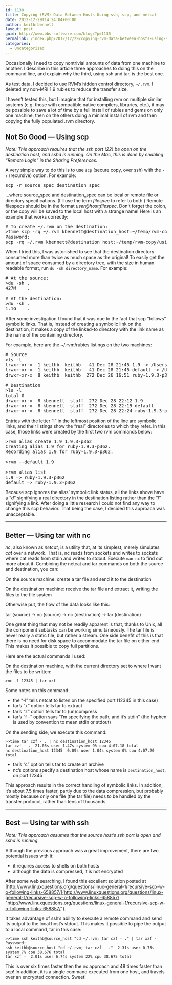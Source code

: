 ```yaml
---
id: 1138
title: Copying (RVM) Data Between Hosts Using ssh, scp, and netcat
date: 2012-12-29T14:24:04+00:00
author: keithrbennett
layout: post
guid: http://www.bbs-software.com/blog/?p=1135
permalink: /index.php/2012/12/29/copying-rvm-data-between-hosts-using-ssh-scp-and-netcat/
categories:
  - Uncategorized
---
```

Occasionally I need to copy nontrivial amounts of data from one machine to another. I describe in this article three approaches to doing this on the command line, and explain why the third, using ssh and tar, is the best one.

As test data, I decided to use RVM&#8217;s hidden control directory, `~/.rvm`. I deleted my non-MRI 1.9 rubies to reduce the transfer size.

I haven&#8217;t tested this, but I imagine that for installing rvm on multiple similar systems (e.g. those with compatible native compilers, libraries, etc.), it may be possible to save a lot of time by a full install of rubies and gems on only one machine, then on the others doing a minimal install of rvm and then copying the fully populated .rvm directory.

## Not So Good &#8212; Using scp

_Note: This approach requires that the ssh port (22) be open on the destination host, and sshd is running. On the Mac, this is done by enabling &#8220;Remote Login&#8221; in the Sharing Preferences._ 

A very simple way to do this is to use `scp` (secure copy, over ssh) with the `-r` (recursive) option. For example:

<pre class="brush: bash; title: ; notranslate" title="">scp -r source_spec destination_spec
</pre>

&#8230;where source\_spec and destination\_spec can be local or remote file or directory specifications. (I&#8217;ll use the term _filespec_ to refer to both.) Remote filespecs should be in the format _user@host:filespec_. Don&#8217;t forget the colon, or the copy will be saved to the local host with a strange name! Here is an example that works correctly:

<pre class="brush: bash; title: ; notranslate" title=""># To create ~/.rvm on the destination:
&gt;time scp -rq ~/.rvm kbennett@destination_host:~/temp/rvm-copy/using-scp/
Password:
scp -rq ~/.rvm kbennett@destination_host:~/temp/rvm-copy/using-scp/  25.38s user 40.99s system 3% cpu 31:12.66 total
</pre>

When I tried this, I was astonished to see that the destination directory consumed more than twice as much space as the original! To easily get the amount of space consumed by a directory tree, with the size in human readable format, run `du -sh directory_name`. For example:

<pre class="brush: bash; title: ; notranslate" title=""># At the source:
&gt;du -sh .
427M    .

# At the destination:
&gt;du -sh .
1.1G    .
</pre>

After some investigation I found that it was due to the fact that scp &#8220;follows&#8221; symbolic links. That is, instead of creating a symbolic link on the destination, it makes a copy of the linked-to directory with the link name as the name of the containing directory.

For example, here are the ~/.rvm/rubies listings on the two machines:

<pre class="brush: bash; title: ; notranslate" title=""># Source
&gt;ls -l
lrwxr-xr-x  1 keithb  keithb   41 Dec 28 21:45 1.9 -&gt; /Users/keithb/.rvm/rubies/ruby-1.9.3-p362
lrwxr-xr-x  1 keithb  keithb   41 Dec 28 21:45 default -&gt; /Users/keithb/.rvm/rubies/ruby-1.9.3-p362
drwxr-xr-x  8 keithb  keithb  272 Dec 26 16:51 ruby-1.9.3-p362

# Destination
&gt;ls -l
total 0
drwxr-xr-x  8 kbennett  staff  272 Dec 28 22:12 1.9
drwxr-xr-x  8 kbennett  staff  272 Dec 28 22:19 default
drwxr-xr-x  8 kbennett  staff  272 Dec 28 22:24 ruby-1.9.3-p362
</pre>

Entries with the letter &#8220;l&#8221; in the leftmost position of the line are symbolic links, and their listings show the &#8220;real&#8221; directories to which they refer. In this case, those links were created by the first two rvm commands below:

<pre class="brush: plain; title: ; notranslate" title="">&gt;rvm alias create 1.9 1.9.3-p362
Creating alias 1.9 for ruby-1.9.3-p362.
Recording alias 1.9 for ruby-1.9.3-p362.

&gt;rvm --default 1.9              

&gt;rvm alias list
1.9 =&gt; ruby-1.9.3-p362
default =&gt; ruby-1.9.3-p362
</pre>

Because scp ignores the alias&#8217; symbolic link status, all the links above have a &#8220;_d_&#8221; signifying a real directory in the destination listing rather than the &#8220;_l_&#8221; signifying a link. After doing a little research I could not find any way to change this scp behavior. That being the case, I decided this approach was unacceptable.

* * *

## Better &#8212; Using tar with nc

_nc_, also known as _netcat_, is a utility that, at its simplest, merely simulates _cat_ over a network. That is, nc reads from sockets and writes to sockets where cat reads from stdin and writes to stdout. Execute `man nc` to find out more about it. Combining the netcat and tar commands on both the source and destination, you can:

On the source machine: create a tar file and send it to the destination
  
On the destination machine: receive the tar file and extract it, writing the files to the file system

Otherwise put, the flow of the data looks like this:

tar (source) -> nc (source) -> nc (destination) -> tar (destination)

One great thing that may not be readily apparent is that, thanks to Unix, all the component subtasks can be working simultaneously. The tar file is never really a static file, but rather a stream. One side benefit of this is that there is no need for disk space to accommodate the tar file on either end. This makes it possible to copy full partitions.

Here are the actual commands I used:

On the destination machine, with the current directory set to where I want the files to be written:

```
>nc -l 12345 | tar xzf -
```

Some notes on this command:

  * the &#8220;-l&#8221; tells netcat to listen on the specified port (12345 in this case)
  * tar&#8217;s &#8220;x&#8221; option tells tar to extract
  * tar&#8217;s &#8220;z&#8221; option tells tar to (un)compress
  * tar&#8217;s &#8220;f -&#8221; option says &#8220;I&#8217;m specifying the path, and it&#8217;s stdin&#8221; (the hyphen is used by convention to mean stdin or stdout)

On the sending side, we execute this command:

```
>>time tar czf - . | nc destination_host 12345
tar czf - .  21.05s user 1.47s system 9% cpu 4:07.18 total
nc destination_host 12345  0.09s user 1.04s system 0% cpu 4:07.20 total
```

  * tar&#8217;s &#8220;c&#8221; option tells tar to create an archive
  * nc&#8217;s options specify a destination host whose name is `destination_host`, on port 12345

This approach results in the correct handling of symbolic links. In addition, it&#8217;s about 7.5 times faster, partly due to the data compression, but probably mostly because only one file (the tar file) needs to be handled by the transfer protocol, rather than tens of thousands.

* * *

## Best &#8212; Using tar with ssh

_Note: This approach assumes that the source host&#8217;s ssh port is open and sshd is running._ 
  
Although the previous approach was a great improvement, there are two potential issues with it:

  * it requires access to shells on both hosts
  * although the data is compressed, it is not encrypted

After some web searching, I found this excellent solution posted at [http://www.linuxquestions.org/questions/linux-general-1/recursive-scp-w-o-following-links-658857/](http://www.linuxquestions.org/questions/linux-general-1/recursive-scp-w-o-following-links-658857/ "http://www.linuxquestions.org/questions/linux-general-1/recursive-scp-w-o-following-links-658857/").

It takes advantage of ssh&#8217;s ability to execute a remote command and send its output to the local host&#8217;s stdout. This makes it possible to pipe the output to a local command, tar in this case:

```
>>time ssh keithb@source_host "cd ~/.rvm; tar czf - ." | tar xzf -
Password:
ssh keithb@source_host "cd ~/.rvm; tar czf - ."  2.31s user 0.75s system 7% cpu 38.676 total
tar xzf -  2.01s user 6.74s system 22% cpu 38.675 total
```

This is over six times faster then the nc approach and 48 times faster than scp! In addition, it is a single command executed from one host, and travels over an encrypted connection. Sweet!